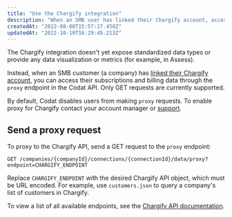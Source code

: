 ```yaml
---
title: "Use the Chargify integration"
description: "When an SMB user has linked their Chargify account, access their subscriptions and billing data by making proxy requests to the Chargify API"
createdAt: "2022-08-08T15:57:27.458Z"
updatedAt: "2022-10-19T16:29:45.213Z"
---
```


The Chargify integration doesn't yet expose standardized data types or provide any data visualization or metrics (for example, in Assess).

Instead, when an SMB customer (a company) has [linked their Chargify account](/integrations/commerce/chargify/commerce-chargify-setup), you can access their subscriptions and billing data through the `proxy` endpoint in the Codat API. Only GET requests are currently supported.

By default, Codat disables users from making `proxy` requests. To enable proxy for Chargify contact your account manager or [support](mailto:support@codat.io).

## Send a proxy request

To proxy to the Chargify API, send a GET request to the `proxy` endpoint:

```
GET /companies/{companyId}/connections/{connectionId}/data/proxy?endpoint=CHARGIFY_ENDPOINT
```

Replace `CHARGIFY_ENDPOINT` with the desired Chargify API object, which must be URL encoded. For example, use `customers.json` to query a company's list of customers in Chargify.

To view a list of all available endpoints, see the <a className="external" href="https://developers.chargify.com/docs/api-docs/YXBpOjE0MTA4MjYx-chargify-api" target="_blank">Chargify API documentation</a>.

